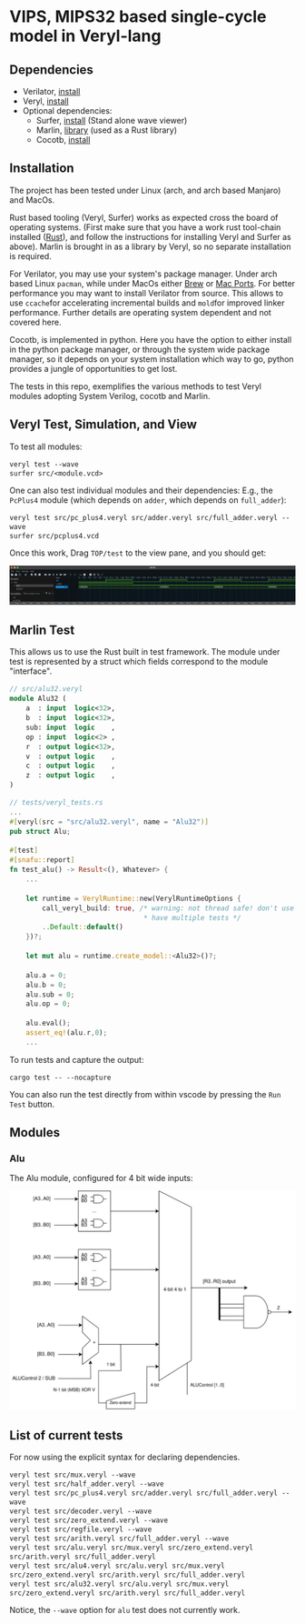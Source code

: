 # VIPS, MIPS32 based single-cycle model in Veryl-lang

## Dependencies

- Verilator, [install](https://verilator.org/guide/latest/install.html)
- Veryl, [install](https://veryl-lang.org/install/)
- Optional dependencies:
  - Surfer, [install](https://gitlab.com/surfer-project/surfer) (Stand alone wave viewer)
  - Marlin, [library](https://www.ethanuppal.com/marlin/) (used as a Rust library)
  - Cocotb, [install](https://docs.cocotb.org/en/stable/install.html)

## Installation

The project has been tested under Linux (arch, and arch based Manjaro) and MacOs.

Rust based tooling (Veryl, Surfer) works as expected cross the board of operating systems. (First make sure that you have a work rust tool-chain installed ([Rust](https://www.rust-lang.org/tools/install)), and follow the instructions for installing Veryl and Surfer as above). Marlin is brought in as a library by Veryl, so no separate installation is required.

For Verilator, you may use your system's package manager. Under arch based Linux `pacman`, while under MacOs either [Brew](https://brew.sh/) or [Mac Ports](https://www.macports.org/). For better performance you may want to install Verilator from source. This allows to use `ccache`for accelerating incremental builds and `mold`for improved linker performance. Further details are operating system dependent and not covered here.

Cocotb, is implemented in python. Here you have the option to either install in the python package manager, or through the system wide package manager, so it depends on your system installation which way to go, python provides a jungle of opportunities to get lost.

The tests in this repo, exemplifies the various methods to test Veryl modules adopting System Verilog, cocotb and Marlin.

## Veryl Test, Simulation, and View

To test all modules:

```shell
veryl test --wave
surfer src/<module.vcd>
```

One can also test individual modules and their dependencies:
E.g., the `PcPlus4` module (which depends on `adder`, which depends on `full_adder`):

```shell
veryl test src/pc_plus4.veryl src/adder.veryl src/full_adder.veryl --wave
surfer src/pcplus4.vcd
```

Once this work, Drag `TOP/test` to the view pane, and you should get:

![image](images/pc_plus4.png)

## Marlin Test

This allows us to use the Rust built in test framework. The module under test is represented by a struct which fields correspond to the module "interface".

```sv
// src/alu32.veryl
module Alu32 (
    a  : input  logic<32>,
    b  : input  logic<32>,
    sub: input  logic    ,
    op : input  logic<2> ,
    r  : output logic<32>,
    v  : output logic    ,
    c  : output logic    ,
    z  : output logic    ,
)
```

```rust
// tests/veryl_tests.rs
...
#[veryl(src = "src/alu32.veryl", name = "Alu32")]
pub struct Alu;

#[test]
#[snafu::report]
fn test_alu() -> Result<(), Whatever> {
    ...

    let runtime = VerylRuntime::new(VerylRuntimeOptions {
        call_veryl_build: true, /* warning: not thread safe! don't use if you
                                 * have multiple tests */
        ..Default::default()
    })?;

    let mut alu = runtime.create_model::<Alu32>()?;

    alu.a = 0;
    alu.b = 0;
    alu.sub = 0;
    alu.op = 0;

    alu.eval();
    assert_eq!(alu.r,0); 
    ...
```

To run tests and capture the output:

```shell
cargo test -- --nocapture
```

You can also run the test directly from within vscode by pressing the `Run Test` button.

## Modules

### Alu

The Alu module, configured for 4 bit wide inputs:

![image](images/vips_alu.svg)

## List of current tests

For now using the explicit syntax for declaring dependencies.

```shell
veryl test src/mux.veryl --wave
veryl test src/half_adder.veryl --wave
veryl test src/pc_plus4.veryl src/adder.veryl src/full_adder.veryl --wave
veryl test src/decoder.veryl --wave
veryl test src/zero_extend.veryl --wave
veryl test src/regfile.veryl --wave
veryl test src/arith.veryl src/full_adder.veryl --wave
veryl test src/alu.veryl src/mux.veryl src/zero_extend.veryl src/arith.veryl src/full_adder.veryl
veryl test src/alu4.veryl src/alu.veryl src/mux.veryl src/zero_extend.veryl src/arith.veryl src/full_adder.veryl 
veryl test src/alu32.veryl src/alu.veryl src/mux.veryl src/zero_extend.veryl src/arith.veryl src/full_adder.veryl
```

Notice, the `--wave` option for `alu` test does not currently work.
